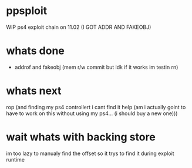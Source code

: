 # ppsploit
WIP ps4 exploit chain on 11.02 (I GOT ADDR AND FAKEOBJ)
# whats done
- addrof and fakeobj (mem r/w commit but idk if it works im testin rn)
# whats next
rop (and finding my ps4 controllert i cant find it help (am i actually goint to have to work on this without using my ps4... (i should buy a new one)))
# wait whats with backing store
im too lazy to manualy find the offset so it trys to find it during exploit runtime
